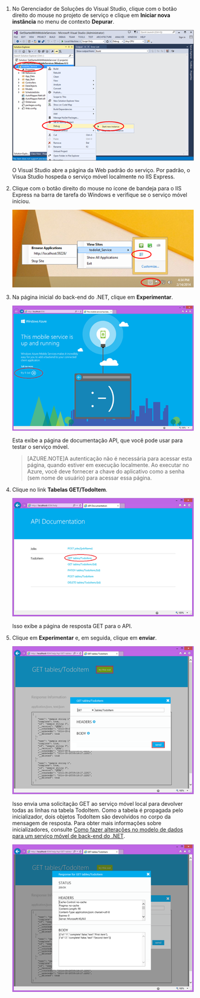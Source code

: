 
1. No Gerenciador de Soluções do Visual Studio, clique com o botão direito do mouse no projeto de serviço e clique em **Iniciar nova instância** no menu de contexto **Depurar**.

    ![iniciar o projeto de serviço móvel localmente](./media/mobile-services-dotnet-backend-test-local-service-api-documentation/vs-start-debug-service-project.png)

    O Visual Studio abre a página da Web padrão do serviço. Por padrão, o Visua Studio hospeda o serviço móvel localmente no IIS Express.

2. Clique com o botão direito do mouse no ícone de bandeja para o IIS Express na barra de tarefa do Windows e verifique se o serviço móvel iniciou.

	 ![verificar o serviço móvel na barra de tarefas](./media/mobile-services-dotnet-backend-test-local-service-api-documentation/iis-express-tray.png)

3. Na página inicial do back-end do .NET, clique em **Experimentar**.

    ![página inicial do serviço móvel](./media/mobile-services-dotnet-backend-test-local-service-api-documentation/service-welcome-page.png)

    Esta exibe a página de documentação API, que você pode usar para testar o serviço móvel.

	>[AZURE.NOTE]A autenticação não é necessária para acessar esta página, quando estiver em execução localmente. Ao executar no Azure, você deve fornecer a chave do aplicativo como a senha (sem nome de usuário) para acessar essa página.

4. Clique no link **Tabelas GET/TodoItem**.

	![](./media/mobile-services-dotnet-backend-test-local-service-api-documentation/service-api-documentation-page.png)
   	
	Isso exibe a página de resposta GET para o API.

5. Clique em **Experimentar** e, em seguida, clique em **enviar**.
 
	![](./media/mobile-services-dotnet-backend-test-local-service-api-documentation/service-try-this-out-get-todoitems.png)

	Isso envia uma solicitação GET ao serviço móvel local para devolver todas as linhas na tabela TodoItem. Como a tabela é propagada pelo inicializador, dois objetos TodoItem são devolvidos no corpo da mensagem de resposta. Para obter mais informações sobre inicializadores, consulte [Como fazer alterações no modelo de dados para um serviço móvel de back-end do .NET](../articles/mobile-services-dotnet-backend-how-to-use-code-first-migrations.md).

	![](./media/mobile-services-dotnet-backend-test-local-service-api-documentation/service-try-this-out-get-response.png)

<!---HONumber=August15_HO6-->